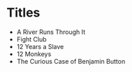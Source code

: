 # Titles

* A River Runs Through It
* Fight Club
* 12 Years a Slave
* 12 Monkeys
* The Curious Case of Benjamin Button
